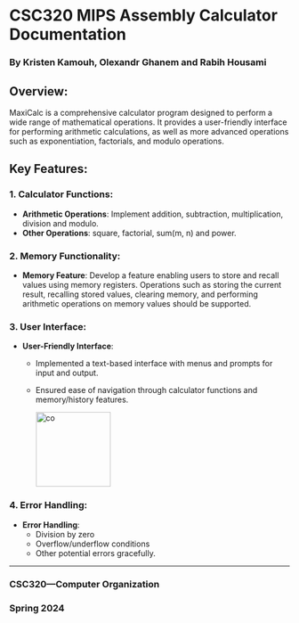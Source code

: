 # CSC320 MIPS Assembly Calculator Documentation

### By Kristen Kamouh, Olexandr Ghanem and Rabih Housami

## Overview:
MaxiCalc is a comprehensive calculator program designed to perform a wide range of mathematical operations. It provides a user-friendly interface for performing arithmetic calculations, as well as more advanced operations such as exponentiation, factorials, and modulo operations.

## Key Features:

### 1. Calculator Functions:
- **Arithmetic Operations**: Implement addition, subtraction, multiplication, division and modulo.
- **Other Operations**: square, factorial, sum(m, n) and power.

### 2. Memory Functionality:
- **Memory Feature**: Develop a feature enabling users to store and recall values using memory registers. Operations such as storing the current result, recalling stored values, clearing memory, and performing arithmetic operations on memory values should be supported.

### 3. User Interface:
- **User-Friendly Interface**: 
  - Implemented a text-based interface with menus and prompts for input and output.
  - Ensured ease of navigation through calculator functions and memory/history features.
 
    <img width="134" alt="co" src="https://github.com/kristenkamouh/MaxiCalc/assets/63672174/b46b6cfb-ad66-411e-93f6-1972a4ab3cab">


### 4. Error Handling:
- **Error Handling**: 
    - Division by zero
    - Overflow/underflow conditions
    - Other potential errors gracefully.
   
    
---

### CSC320—Computer Organization
### Spring 2024
